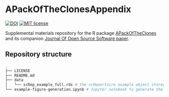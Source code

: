 # APackOfTheClonesAppendix

[![DOI](https://zenodo.org/badge/DOI/10.5281/zenodo.13916968.svg)](https://doi.org/10.5281/zenodo.13916968)
[![MIT license](https://img.shields.io/badge/license-MIT-green.svg)](https://github.com/Qile0317/APackOfTheClonesAppendix/blob/main/LICENSE)

Supplemental materials repository for the R package [APackOfTheClones](https://github.com/Qile0317/APackOfTheClones) and its companion [Journal Of Open Source Software paper](https://joss.theoj.org/papers/eb9d2b2fc3ffb1d440bd7120b66f1f71).

## Repository structure

```bash
.
├── LICENSE
├── README.md
├── data
│   └── scRep_example_full.rds # the scRepertoire example object stored through git-lfs
└── example-figure-generation.ipynb # Jupyter notebook to generate the figure in the paper
```
